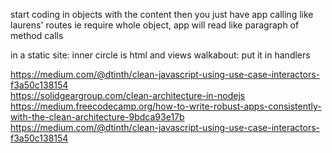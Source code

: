 start coding in objects with the content
then you just have app calling 
like laurens' routes
ie require whole object, app will read like paragraph of method calls

in a static site:  inner circle is html and views
walkabout: put it in handlers

https://medium.com/@dtinth/clean-javascript-using-use-case-interactors-f3a50c138154  
https://solidgeargroup.com/clean-architecture-in-nodejs  
https://medium.freecodecamp.org/how-to-write-robust-apps-consistently-with-the-clean-architecture-9bdca93e17b  
https://medium.com/@dtinth/clean-javascript-using-use-case-interactors-f3a50c138154  
